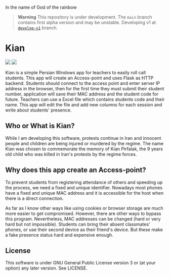 In the name of God of the rainbow

> **Warning**
> This repository is under development. The `main` branch contains first alpha version and may be unstable. Developing v1 at [`develop-v1`](https://github.com/bsimjoo-official/kian/tree/develop-v1) branch.
# Kian
[![](https://img.shields.io/github/v/release/bsimjoo-official/kian?include_prereleases&label=latest%20pre-release)](https://github.com/bsimjoo-official/kian/releases)
[![](https://img.shields.io/badge/dev--branch-develop--v1-blue)](https://github.com/bsimjoo-official/kian/tree/develop-v1)

Kian is a simple Persian Windows app for teachers to easily roll call students. This app will create an Access-point and uses Flask as HTTP backend.
Students should connect to the access point and enter server IP address in the browser, then for the first time they must submit their student number, application will save their MAC address and the student code for future. Teachers can use a Excel file which contains students code and their name. This app will edit the file and add new columns for each session and write about students' presence.

## Who or What is Kian?

While I am developing this software, protests continue in Iran and innocent people and children are being injured or murdered by the regime. The name Kian was chosen to commemorate the memory of Kian Pirfalak, the 9 years old child who was killed in Iran's protests by the regime forces.


## Why does this app create an Access-point?

To prevent students from registering attendance of others and speeding up the process, we need a fixed and unique identifier. Nowadays most phones have a fixed and unique MAC address and it is accessible for the host when there is a direct connection.

As far as I know other ways like using cookies or browser storage are much more easier to get compromised. However, there are other ways to bypass this program. Nevertheless, MAC addresses can be changed (hard or very hard but not impossible). Students can bring their absent classmates' phones, or use their second device as their friend's device. But these make a fake presence status hard and expensive enough.

## License

This software is under GNU General Public License version 3 or (at your option) any later version. See LICENSE.
